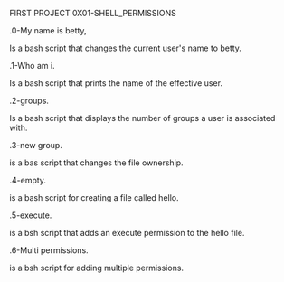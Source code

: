 FIRST PROJECT 0X01-SHELL_PERMISSIONS


.0-My name is betty, 

Is a bash script that changes the current user's name to betty.

.1-Who am i.

Is a bash script that prints the name of the effective user.

.2-groups.

Is a bash script that displays the number of groups a user is associated with.

.3-new group.

is a bas script that changes the file ownership.

.4-empty.

is a bash script for creating a file called hello.

.5-execute.

is a bsh script that adds an execute permission to the hello file.

.6-Multi permissions.

is a bsh script for adding multiple permissions.
